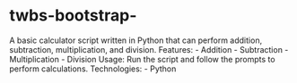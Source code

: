 # twbs-bootstrap-
A basic calculator script written in Python that can perform addition, subtraction, multiplication, and division.  Features: - Addition - Subtraction - Multiplication - Division  Usage: Run the script and follow the prompts to perform calculations.  Technologies: - Python

